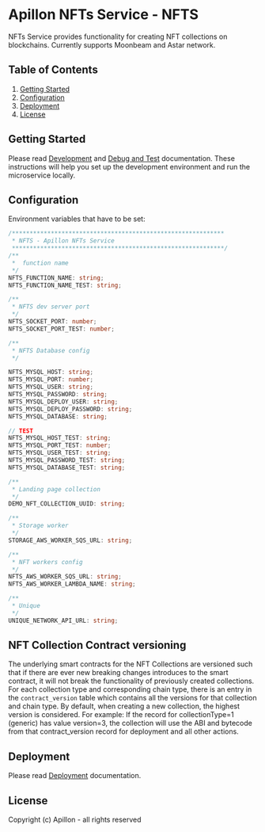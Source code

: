 # Apillon NFTs Service - NFTS

NFTs Service provides functionality for creating NFT collections on blockchains. Currently supports Moonbeam and Astar network.

## Table of Contents

1. [Getting Started](#getting-started)
2. [Configuration](#configuration)
3. [Deployment](#deployment)
4. [License](#license)

## Getting Started

Please read [Development](../../docs/development.md) and [Debug and Test](../../docs/debug-and-test.md) documentation. These instructions will help you set up the development environment and run the microservice locally.

## Configuration

Environment variables that have to be set:

```ts
/************************************************************
 * NFTS - Apillon NFTs Service
 ************************************************************/
/**
 *  function name
 */
NFTS_FUNCTION_NAME: string;
NFTS_FUNCTION_NAME_TEST: string;

/**
 * NFTS dev server port
 */
NFTS_SOCKET_PORT: number;
NFTS_SOCKET_PORT_TEST: number;

/**
 * NFTS Database config
 */

NFTS_MYSQL_HOST: string;
NFTS_MYSQL_PORT: number;
NFTS_MYSQL_USER: string;
NFTS_MYSQL_PASSWORD: string;
NFTS_MYSQL_DEPLOY_USER: string;
NFTS_MYSQL_DEPLOY_PASSWORD: string;
NFTS_MYSQL_DATABASE: string;

// TEST
NFTS_MYSQL_HOST_TEST: string;
NFTS_MYSQL_PORT_TEST: number;
NFTS_MYSQL_USER_TEST: string;
NFTS_MYSQL_PASSWORD_TEST: string;
NFTS_MYSQL_DATABASE_TEST: string;

/**
 * Landing page collection
 */
DEMO_NFT_COLLECTION_UUID: string;

/**
 * Storage worker
 */
STORAGE_AWS_WORKER_SQS_URL: string;

/**
 * NFT workers config
 */
NFTS_AWS_WORKER_SQS_URL: string;
NFTS_AWS_WORKER_LAMBDA_NAME: string;

/**
 * Unique
 */
UNIQUE_NETWORK_API_URL: string;
```

## NFT Collection Contract versioning

The underlying smart contracts for the NFT Collections are versioned such that if there are ever new breaking changes introduces to the smart contract, it will not break the functionality of previously created collections.
For each collection type and corresponding chain type, there is an entry in the `contract_version` table which contains all the versions for that collection and chain type. By default, when creating a new collection, the highest version is considered. For example: If the record for collectionType=1 (generic) has value version=3, the collection will use the ABI and bytecode from that contract_version record for deployment and all other actions.

## Deployment

Please read [Deployment](../../docs/deployment.md) documentation.

## License

Copyright (c) Apillon - all rights reserved
